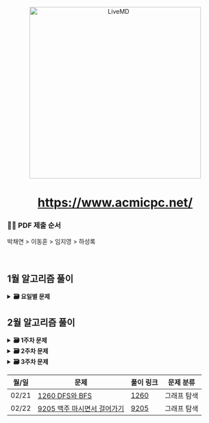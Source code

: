 <p align='middle'>
<a href='https://www.acmicpc.net/'><img src='https://user-images.githubusercontent.com/40657327/153372372-9c901899-0b49-4111-bc98-aa0f1f3a2b0e.png' width="400px;" alt="LiveMD" /></a></p>

<h1 align='middle'><a href='https://www.acmicpc.net/'>https://www.acmicpc.net/</a></h1>


###  🙋‍♀️ PDF 제출 순서
박채연 > 이동훈 > 임지영 > 하성록   

<br/>

## 1월 알고리즘 풀이
<details>
  <summary>
    <STRONG>
     🗃 요일별 문제
    </STRONG>
  </summary>
     <br/>
  <div markdown="1">

| 월/일 | 문제                           | 풀이 링크 | 문제 분류 |
| ----------- | ---------------------- | ---------------------- | ------------------------------------|
| 01/25      | [10825_국영수](https://www.acmicpc.net/problem/10825)       | [10825](https://github.com/douzone1/Baekjoon/tree/main/Q_10825)| 정렬 |
| 01/26      | [7795_먹을 것인가 먹힐 것인가](https://www.acmicpc.net/problem/7795)    | [7795](https://github.com/douzone1/Baekjoon/tree/main/Q_7795)| 이분 탐색 |
| 01/27      | [9095_1,2,3 더하기](https://www.acmicpc.net/problem/9095)       | [9095](https://github.com/douzone1/Baekjoon/tree/main/Q_9095)| 다이나믹 프로그래밍 |
| 01/28      | [1157_단어공부](https://www.acmicpc.net/problem/1157)       | [1157](https://github.com/douzone1/Baekjoon/tree/main/Q_1157)| 구현 |
  </div>
  
 </details>


## 2월 알고리즘 풀이
<details>
  <summary>
    <STRONG>
     🗃 1주차 문제
    </STRONG>
  </summary>
     <br/>
  <div markdown="1">

| 월/일 | 문제                           | 풀이 링크 | 문제 분류 |
| ----------- | ---------------------- | ---------------------- | ------------------------------------|
| 01/31      | [2442_별찍기5](https://www.acmicpc.net/problem/2442)       | [2442](https://github.com/douzone1/Baekjoon/tree/main/Q_2442)| 구현 |
| 02/01      | [2443_별찍기6](https://www.acmicpc.net/problem/2443)       | [2443](https://github.com/douzone1/Baekjoon/tree/main/Q_2443)| 구현 |
| 02/02      | [1110_더하기 사이클](https://www.acmicpc.net/problem/1110)    | [1110](https://github.com/douzone1/Baekjoon/tree/main/Q_1110)| 구현 |
| 02/03      | [11725 트리의 부모 찾기](https://www.acmicpc.net/problem/11725)    | [11725](https://github.com/douzone1/Baekjoon/tree/main/Q_11725)| 그래프 탐색 |
| 02/04      | [11399 ATM](https://www.acmicpc.net/problem/11399)    | [11399](https://github.com/douzone1/Baekjoon/tree/main/Q_11399)| 그리디 |
  </div>
  
 </details>
 
 
 <details>
  <summary>
    <STRONG>
     🗃 2주차 문제
    </STRONG>
  </summary>
     <br/>
  <div markdown="1">

| 월/일 | 문제                           | 풀이 링크 | 문제 분류 |
| ----------- | ---------------------- | ---------------------- | ------------------------------------|
| 02/07      | [10546 배부른 마라토너](https://www.acmicpc.net/problem/10546)    | [10546](https://github.com/douzone1/Baekjoon/tree/main/Q_10546)| 해시 |
| 02/08      | [14888 연산자 끼워넣기](https://www.acmicpc.net/problem/14888)    | [14888](https://github.com/douzone1/Baekjoon/tree/main/Q_14888)| 완전 탐색 |
| 02/09      | [1446 지름길](https://www.acmicpc.net/problem/1446)    | [1446](https://github.com/douzone1/Baekjoon/tree/main/Q_1446)| 최단 거리 |
| 02/10      | [17219 비밀번호 찾기](https://www.acmicpc.net/problem/17219)    | [17219](https://github.com/douzone1/Baekjoon/tree/main/Q_17219)| 해시맵 |
| 02/11      | [2470 두 용액](https://www.acmicpc.net/problem/2470)    | [2470](https://github.com/douzone1/Baekjoon/tree/main/Q_2470)| 정렬, 투포인터 |
  </div>
  
 </details>
 
 
  <details>
  <summary>
    <STRONG>
     🗃 3주차 문제
    </STRONG>
  </summary>
     <br/>
  <div markdown="1">

| 월/일 | 문제                           | 풀이 링크 | 문제 분류 |
| ----------- | ---------------------- | ---------------------- | ------------------------------------|
| 02/14      | [2805 나무 자르기](https://www.acmicpc.net/problem/2805)    | [2805](https://github.com/douzone1/Baekjoon/tree/main/Q_2805)| 이진탐색 |
| 02/15      | [11048 이동하기](https://www.acmicpc.net/problem/11048)    | [11048](https://github.com/douzone1/Baekjoon/tree/main/Q_11048)| 다이나믹 프로그래밍 |
| 02/16      | [7576 토마토](https://www.acmicpc.net/problem/7576)    | [7576](https://github.com/douzone1/Baekjoon/tree/main/Q_7576)| 그래프 탐색 |
| 02/17      | [16953 A->B](https://www.acmicpc.net/problem/16953)    | [16953](https://github.com/douzone1/Baekjoon/tree/main/Q_16953)| 그리디 |
| 02/18      | [2002 추월](https://www.acmicpc.net/problem/2002)    | [2002](https://github.com/douzone1/Baekjoon/tree/main/Q_2002)| 해시 |
  </div>
  
 </details>
 
 
| 월/일 | 문제                           | 풀이 링크 | 문제 분류 |
| ----------- | ---------------------- | ---------------------- | ------------------------------------|
| 02/21      | [1260 DFS와 BFS](https://www.acmicpc.net/problem/1260)    | [1260](https://github.com/douzone1/Baekjoon/tree/main/Q_1260)| 그래프 탐색 |
| 02/22      | [9205 맥주 마시면서 걸어가기](https://www.acmicpc.net/problem/9205)    | [9205](https://github.com/douzone1/Baekjoon/tree/main/Q_9205)| 그래프 탐색 |
